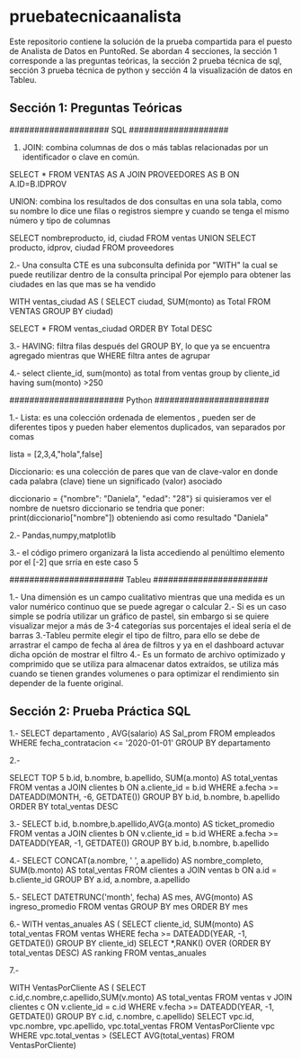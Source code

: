 # pruebatecnicaanalista
Este repositorio contiene la solución de la prueba compartida para el puesto de Analista de Datos en PuntoRed. Se abordan 4 secciones,
la sección 1 corresponde a las preguntas teóricas, la sección 2 prueba técnica de sql, sección 3 prueba técnica de python y sección 4 la visualización de datos en Tableu.

## Sección 1: Preguntas Teóricas
####################
SQL
####################
1. JOIN: combina columnas de dos o más tablas relacionadas por un identificador o clave en común.

SELECT * FROM VENTAS AS A
JOIN PROVEEDORES AS B ON A.ID=B.IDPROV

  UNION: combina los resultados de dos consultas en una sola tabla, como su nombre lo dice une filas o registros siempre y cuando se tenga el mismo número y tipo de columnas

SELECT nombreproducto, id, ciudad FROM ventas
UNION
SELECT producto, idprov, ciudad FROM proveedores

2.- Una consulta CTE es una subconsulta definida por "WITH" la cual se puede reutilizar dentro de la consulta principal
Por ejemplo para obtener  las ciudades en las que mas se ha vendido 

WITH ventas_ciudad AS (
SELECT ciudad, SUM(monto) as Total
FROM VENTAS
GROUP BY  ciudad)

SELECT * FROM ventas_ciudad ORDER BY Total DESC

3.- HAVING: filtra filas después del GROUP BY, lo que ya se encuentra agregado mientras que WHERE filtra antes de agrupar 

4.- select cliente_id, sum(monto) as total
from ventas
group by cliente_id
having sum(monto) >250

#######################
Python
#######################

1.- Lista: es una colección ordenada de elementos , pueden ser de diferentes tipos y pueden haber elementos duplicados, van separados por comas

lista = [2,3,4,"hola",false]

  Diccionario: es una colección de pares que van de clave-valor en donde cada palabra (clave) tiene un significado (valor) asociado

diccionario = {"nombre": "Daniela", "edad": "28"}
si quisieramos ver el nombre de nuetsro diccionario se tendria que poner:
print(diccionario["nombre"]) obteniendo asi como resultado "Daniela"

2.- Pandas,numpy,matplotlib

3.- el código primero organizará la lista accediendo al penúltimo elemento por el [-2] que srría en este caso 5


#######################
Tableu
#######################

1.- Una dimensión es un campo cualitativo mientras que una medida es un valor numérico continuo que se puede agregar o calcular
2.- Si es un caso simple se podría utilizar un gráfico de pastel, sin embargo si se quiere visualizar mejor a más de 3-4 categorías sus porcentajes el ideal sería el de barras
3.-Tableu  permite elegir el tipo de filtro, para ello se debe de arrastrar el campo de fecha al área de filtros y ya en el dashboard actuvar dicha opción de mostrar el filtro
4.- Es un formato de archivo optimizado y comprimido que se utiliza para almacenar datos extraídos, se utiliza más cuando se tienen grandes volumenes o para optimizar el rendimiento sin
depender de la fuente original.


## Sección 2: Prueba Práctica SQL

1.- 
SELECT  departamento , AVG(salario) AS Sal_prom
FROM empleados
WHERE fecha_contratacion <= '2020-01-01'
GROUP BY departamento

2.-

SELECT TOP 5 b.id, b.nombre, b.apellido, SUM(a.monto) AS total_ventas
FROM ventas a
JOIN clientes b ON a.cliente_id = b.id
WHERE a.fecha >= DATEADD(MONTH, -6, GETDATE())
GROUP BY b.id, b.nombre, b.apellido
ORDER BY total_ventas DESC

3.-
SELECT b.id, b.nombre,b.apellido,AVG(a.monto) AS ticket_promedio
FROM ventas a
JOIN clientes b ON v.cliente_id = b.id
WHERE a.fecha >= DATEADD(YEAR, -1, GETDATE())
GROUP BY b.id, b.nombre, b.apellido

4.- 
SELECT CONCAT(a.nombre, ' ', a.apellido) AS nombre_completo, SUM(b.monto) AS total_ventas
FROM clientes a
JOIN ventas b ON a.id = b.cliente_id
GROUP BY a.id, a.nombre, a.apellido

5.-
SELECT DATETRUNC('month', fecha) AS mes, AVG(monto) AS ingreso_promedio
FROM ventas
GROUP BY mes
ORDER BY mes

6.-
WITH ventas_anuales AS (
  SELECT cliente_id, SUM(monto) AS total_ventas
  FROM ventas
  WHERE fecha >= DATEADD(YEAR, -1, GETDATE())
  GROUP BY cliente_id)
SELECT *,RANK() OVER (ORDER BY total_ventas DESC) AS ranking
FROM ventas_anuales

7.- 

WITH VentasPorCliente AS (
    SELECT c.id,c.nombre,c.apellido,SUM(v.monto) AS total_ventas
    FROM ventas v
    JOIN clientes c ON v.cliente_id = c.id
    WHERE v.fecha >= DATEADD(YEAR, -1, GETDATE())
    GROUP BY c.id, c.nombre, c.apellido)
SELECT vpc.id, vpc.nombre, vpc.apellido, vpc.total_ventas
FROM VentasPorCliente vpc
WHERE vpc.total_ventas > (SELECT AVG(total_ventas) FROM VentasPorCliente)









